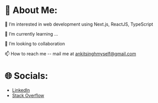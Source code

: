 # 💫 About Me:

👀 I’m interested in web development using Next.js, ReactJS, TypeScript

🌱 I’m currently learning ...

💞️ I’m looking to collaboration

📫 How to reach me -- mail me at ankitsinghmyself@gmail.com

# 🌐 Socials:
- [LinkedIn](https://linkedin.com/in/ankitsinghmyself)
- [Stack Overflow](https://stackoverflow.com/users/ankitsinghmyself)
